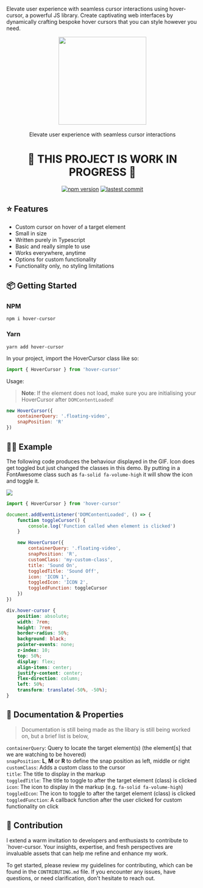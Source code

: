 Elevate user experience with seamless cursor interactions using hover-cursor, a powerful JS library. Create captivating web interfaces by dynamically crafting bespoke hover cursors that you can style however you need.

<div align="center">
    <img align="center" width="230" src="https://i.imgur.com/bt5ZC7l.png" />
    <br />
    <br />
    <div>Elevate user experience with seamless cursor interactions</div>
    <h1>🚧 THIS PROJECT IS WORK IN PROGRESS 🚧</h1>
    <a href="https://www.npmjs.com/package/hover-cursor"><img src="https://badgen.net/npm/v/hover-cursor?color=blue" alt="npm version"></a> <a href="https://github.com/rps-code/hover-cursor"><img src="https://img.shields.io/github/last-commit/rps-code/hover-cursor" alt="lastest commit"></a>
</div>

## ⭐️ Features

-   Custom cursor on hover of a target element
-   Small in size
-   Written purely in Typescript
-   Basic and really simple to use
-   Works everywhere, anytime
-   Options for custom functionality
-   Functionality only, no styling limitations

## 📦 Getting Started

### NPM

```
npm i hover-cursor
```

### Yarn

```
yarn add hover-cursor
```

In your project, import the HoverCursor class like so:

```js
import { HoverCursor } from 'hover-cursor'
```

Usage:

> **Note**: If the element does not load, make sure you are initialising your HoverCursor after `DOMContentLoaded`!

```js
new HoverCursor({
    containerQuery: '.floating-video',
    snapPosition: 'R'
})
```

## 🙋‍♂️ Example

The following code produces the behaviour displayed in the GIF. Icon does get toggled but just changed the classes in this demo. By putting in a FontAwesome class such as `fa-solid fa-volume-high` it will show the icon and toggle it.

![](https://github.com/rps-code/hover-cursor/blob/master/demo.gif)

```js
import { HoverCursor } from 'hover-cursor'

document.addEventListener('DOMContentLoaded', () => {
    function toggleCursor() {
        console.log('Function called when element is clicked')
    }

    new HoverCursor({
        containerQuery: '.floating-video',
        snapPosition: 'R',
        customClass: 'my-custom-class',
        title: 'Sound On',
        toggledTitle: 'Sound Off',
        icon: 'ICON 1',
        toggledIcon: 'ICON 2',
        toggledFunction: toggleCursor
    })
})
```

```css
div.hover-cursor {
    position: absolute;
    width: 7rem;
    height: 7rem;
    border-radius: 50%;
    background: black;
    pointer-events: none;
    z-index: 10;
    top: 50%;
    display: flex;
    align-items: center;
    justify-content: center;
    flex-direction: column;
    left: 50%;
    transform: translate(-50%, -50%);
}
```

## 🚀 Documentation & Properties

> Documentation is still being made as the libary is still being worked on, but a brief list is below,

`containerQuery`: Query to locate the target element(s) (the element[s] that we are watching to be hovered)
<br />
`snapPosition`: **L**, **M** or **R** to define the snap position as left, middle or right
<br />
`customClass`: Adds a custom class to the cursor
<br />
`title`: The title to display in the markup
<br />
`toggledTitle`: The title to toggle to after the target element (class) is clicked
<br />
`icon`: The icon to display in the markup (e.g. `fa-solid fa-volume-high`)
<br />
`toggledIcon`: The icon to toggle to after the target element (class) is clicked
<br />
`toggledFunction`: A callback function after the user clicked for custom functionality on click

## 💎 Contribution

I extend a warm invitation to developers and enthusiasts to contribute to `hover-cursor. Your insights, expertise, and fresh perspectives are invaluable assets that can help me refine and enhance my work.

To get started, please review my guidelines for contributing, which can be found in the `CONTRIBUTING.md` file. If you encounter any issues, have questions, or need clarification, don't hesitate to reach out.
